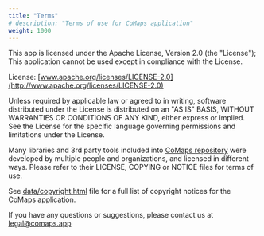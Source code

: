 ```yaml
---
title: "Terms"
# description: "Terms of use for CoMaps application"
weight: 1000
---
```


This app is licensed under the Apache License, Version 2.0 (the "License"); This application cannot be used except in compliance with the License.

License: [www.apache.org/licenses/LICENSE-2.0](http://www.apache.org/licenses/LICENSE-2.0)

Unless required by applicable law or agreed to in writing, software distributed under the License is distributed on an "AS IS" BASIS, WITHOUT WARRANTIES OR CONDITIONS OF ANY KIND, either express or implied. See the License for the specific language governing permissions and limitations under the License.

Many libraries and 3rd party tools included into [CoMaps repository](https://codeberg.org/comaps/comaps) were developed by multiple people and organizations, and licensed in different ways.
Please refer to their LICENSE, COPYING or NOTICE files for terms of use.

See [data/copyright.html](https://codeberg.org/comaps/comaps/src/branch/main/data/copyright.html) file for a full list of copyright notices for the CoMaps application.

If you have any questions or suggestions, please contact us at legal@comaps.app
